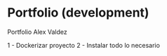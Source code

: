 # Portfolio (development)

Portfolio Alex Valdez 

1 - Dockerizar proyecto
2 - Instalar todo lo necesario